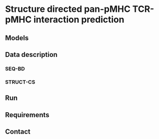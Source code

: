 # Structure directed pan-pMHC TCR-pMHC interaction prediction
## Models
## Data description
### SEQ-BD
### STRUCT-CS
## Run
## Requirements
## Contact
